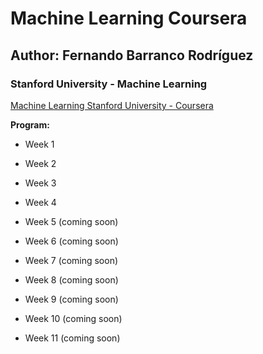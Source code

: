 ﻿# Machine Learning Coursera

## Author: Fernando Barranco Rodríguez

### Stanford University - Machine Learning

[Machine Learning Stanford University - Coursera](https://www.coursera.org/learn/machine-learning)

**Program:**

* Week 1

* Week 2

* Week 3

* Week 4

* Week 5 (coming soon)

* Week 6 (coming soon)

* Week 7 (coming soon)

* Week 8 (coming soon)

* Week 9 (coming soon)

* Week 10 (coming soon)

* Week 11 (coming soon)


